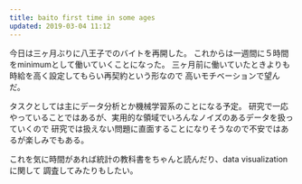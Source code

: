 ```yaml
---
title: baito first time in some ages
updated: 2019-03-04 11:12
---
```


今日は三ヶ月ぶりに八王子でのバイトを再開した。
これからは一週間に５時間をminimumとして働いていくことになった。
三ヶ月前に働いていたときよりも時給を高く設定してもらい再契約という形なので
高いモチベーションで望んだ。

タスクとしては主にデータ分析とか機械学習系のことになる予定。
研究で一応やっていることではあるが、実用的な領域でいろんなノイズのあるデータを扱っていくので
研究では扱えない問題に直面することになりそうなので不安ではあるが楽しみでもある。

これを気に時間があれば統計の教科書をちゃんと読んだり、data visualizationに関して
調査してみたりもしたい。
